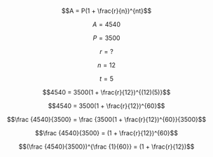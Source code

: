 $$A = P(1 + \frac{r}{n})^{nt}$$

$$A = 4540$$

$$P = 3500$$

$$r = ?$$

$$n = 12$$

$$t = 5$$

$$4540 = 3500(1 + \frac{r}{12})^{(12)(5)}$$

$$4540 = 3500(1 + \frac{r}{12})^{60}$$

$$\frac {4540}{3500} = \frac {3500(1 + \frac{r}{12})^{60}}{3500}$$

$$\frac {4540}{3500} = (1 + \frac{r}{12})^{60}$$

$$(\frac {4540}{3500})^{\frac {1}{60}} = (1 + \frac{r}{12})$$

